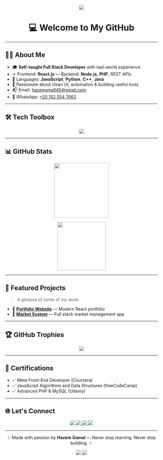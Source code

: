 <!-- 🔥 Typing Intro Animation -->
<p align="center">
  <img src="https://readme-typing-svg.demolab.com?font=Fira+Code&size=28&pause=1000&color=F97316&center=true&vCenter=true&width=1000&height=100&lines=Hi+I'm+Hazem+Gamal+👨‍💻;Full+Stack+Web+Developer;React+%7C+Node+%7C+PHP+%7C+MongoDB+%7C+MySQL;Open+Source+Contributor+%F0%9F%92%AA" />
</p>

<h1 align="center">💻 Welcome to My GitHub</h1>

---

## 👨‍💻 About Me

- 🎓 **Self-taught Full Stack Developer** with real-world experience  
- ⚛️ Frontend: **React.js** — Backend: **Node.js**, **PHP**, REST APIs  
- 🧠 Languages: **JavaScript**, **Python**, **C++**, **Java**  
- 🎨 Passionate about clean UI, automation & building useful tools  
- 📬 Email: [hazemgmall45@gmail.com](mailto:hazemgmall45@gmail.com)  
- 📱 WhatsApp: [+20 102 554 7663](https://wa.me/201025547663)

---

## 🛠️ Tech Toolbox

<p align="center">
  <img src="https://skillicons.dev/icons?i=react,nodejs,php,js,ts,java,python,cpp,mysql,mongodb,git,github,linux,vscode,bash" />
</p>

---

## 📊 GitHub Stats

<p align="center">
  <img src="https://github-readme-stats.vercel.app/api?username=hazem257&show_icons=true&theme=radical&count_private=true" height="180" />
</p>

<p align="center">
  <img src="https://github-readme-stats.vercel.app/api/top-langs/?username=hazem257&layout=compact&theme=radical" height="160" />
</p>

---

## 🚀 Featured Projects

> A glimpse of some of my work:

- 🎨 [**Portfolio Website**](https://hazem1104.vercel.app/) — Modern React portfolio  
- 🛒 [**Market System**](https://final2-ten.vercel.app/) — Full stack market management app

---

## 🏆 GitHub Trophies

<p align="center">
  <img src="https://github-profile-trophy.vercel.app/?username=hazem257&theme=radical&row=1&margin-w=10&no-frame=true" />
</p>


---

## 📜 Certifications

- ✅ Meta Front-End Developer (Coursera)  
- ✅ JavaScript Algorithms and Data Structures (freeCodeCamp)  
- ✅ Advanced PHP & MySQL (Udemy)

---

## 🌐 Let's Connect

<p align="center">
  <a href="https://www.facebook.com/hazemgm21">
    <img src="https://img.shields.io/badge/Facebook-1877F2?style=for-the-badge&logo=facebook&logoColor=white" />
  </a>
  <a href="mailto:hazemgmall45@gmail.com">
    <img src="https://img.shields.io/badge/Gmail-EA4335?style=for-the-badge&logo=gmail&logoColor=white" />
  </a>
  <a href="https://www.linkedin.com/in/hazem-gmall-2537b4371/">
    <img src="https://img.shields.io/badge/LinkedIn-0077B5?style=for-the-badge&logo=linkedin&logoColor=white" />
  </a>
  <a href="https://wa.me/201025547663">
    <img src="https://img.shields.io/badge/WhatsApp-25D366?style=for-the-badge&logo=whatsapp&logoColor=white" />
  </a>
</p>

---

<p align="center">✨ Made with passion by <strong>Hazem Gamal</strong> — Never stop learning. Never stop building. ✨</p>
<p align="center">
  <img src="https://img.shields.io/badge/Hazem_Gamal-Developer-blueviolet?style=for-the-badge&logo=codeforces&logoColor=white" />
  <img src="https://img.shields.io/badge/GitHub_Profile-Active-green?style=for-the-badge&logo=github" />
</p>
